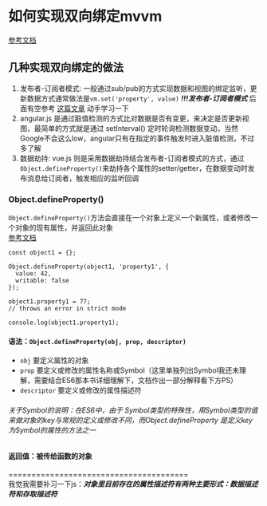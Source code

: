 #  如何实现双向绑定mvvm

[参考文档](https://github.com/DMQ/mvvm)

## 几种实现双向绑定的做法
1. 发布者-订阅者模式: 一般通过sub/pub的方式实现数据和视图的绑定监听，更新数据方式通常做法是`vm.set('property', value)`
 ***!!!发布者-订阅者模式*** 后面有空参考 [这篇文章](http://www.html-js.com/article/Study-of-twoway-data-binding-JavaScript-talk-about-JavaScript-every-day) 动手学习一下  
2. angular.js 是通过脏值检测的方式比对数据是否有变更，来决定是否更新视图，最简单的方式就是通过 setInterval() 定时轮询检测数据变动，当然Google不会这么low，angular只有在指定的事件触发时进入脏值检测，不过多了解  
3. 数据劫持: vue.js 则是采用数据劫持结合发布者-订阅者模式的方式，通过`Object.defineProperty()`来劫持各个属性的setter/getter，在数据变动时发布消息给订阅者，触发相应的监听回调  

### Object.defineProperty()
`Object.defineProperty()`方法会直接在一个对象上定义一个新属性，或者修改一个对象的现有属性，并返回此对象  
[参考文档](https://developer.mozilla.org/zh-CN/docs/Web/JavaScript/Reference/Global_Objects/Object/defineProperty)  
```
const object1 = {};

Object.defineProperty(object1, 'property1', {
  value: 42,
  writable: false
});

object1.property1 = 77;
// throws an error in strict mode

console.log(object1.property1);
```

#### 语法：`Object.defineProperty(obj, prop, descriptor)`
+ `obj` 要定义属性的对象  
+ `prop` 要定义或修改的属性名称或Symbol（这里单独列出Symbol我还未理解，需要结合ES6那本书详细理解下，文档作出一部分解释看下方PS）  
+ `descriptor` 要定义或修改的属性描述符  

###### 关于Symbol的说明：在ES6中，由于 Symbol类型的特殊性，用Symbol类型的值来做对象的key与常规的定义或修改不同，而Object.defineProperty 是定义key为Symbol的属性的方法之一

#### 返回值：被传给函数的对象

=======================================  
我觉我需要补习一下js：***对象里目前存在的属性描述符有两种主要形式：数据描述符和存取描述符***